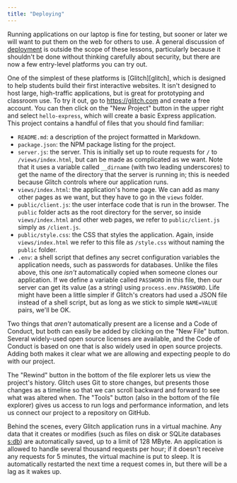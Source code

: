 ```yaml
---
title: "Deploying"
---
```


Running applications on our laptop is fine for testing,
but sooner or later we will want to put them on the web for others to use.
A general discussion of [deployment](#g:deployment) is outside the scope of these lessons,
particularly because it shouldn't be done without thinking carefully about security,
but there are now a few entry-level platforms you can try out.

One of the simplest of these platforms is [Glitch][glitch],
which is designed to help students build their first interactive websites.
It isn't designed to host large, high-traffic applications,
but is great for prototyping and classroom use.
To try it out,
go to <https://glitch.com> and create a free account.
You can then click on the "New Project" button in the upper right and select `hello-express`,
which will create a basic Express application.
This project contains a handful of files that you should find familiar:

-   `README.md`: a description of the project formatted in Markdown.
-   `package.json`: the NPM package listing for the project.
-   `server.js`: the server.
    This is initially set up to route requests for `/` to `/views/index.html`,
    but can be made as complicated as we want.
    Note that it uses a variable called `__dirname` (with two leading underscores)
    to get the name of the directory that the server is running in;
    this is needed because Glitch controls where our application runs.
-   `views/index.html`: the application's home page.
    We can add as many other pages as we want,
    but they have to go in the `views` folder.
-   `public/client.js`: the user interface code that is run in the browser.
    The `public` folder acts as the root directory for the server,
    so inside `views/index.html` and other web pages,
    we refer to `public/client.js` simply as `/client.js`.
-   `public/style.css`: the CSS that styles the application.
    Again,
    inside `views/index.html` we refer to this file as `/style.css`
    without naming the `public` folder.
-   `.env`: a shell script that defines any secret configuration variables the application needs,
    such as passwords for databases.
    Unlike the files above,
    this one *isn't* automatically copied when someone clones our application.
    If we define a variable called `PASSWORD` in this file,
    then our server can get its value (as a string) using `process.env.PASSWORD`.
    Life might have been a little simpler if Glitch's creators had used a JSON file instead of a shell script,
    but as long as we stick to simple `NAME=VALUE` pairs,
    we'll be OK.

Two things that *aren't* automatically present are a license and a Code of Conduct,
but both can easily be added by clicking on the "New File" button.
Several widely-used open source licenses are available,
and the Code of Conduct is based on one that is also widely used in open source projects.
Adding both makes it clear what we are allowing and expecting people to do with our project.

The "Rewind" button in the bottom of the file explorer lets us view the project's history.
Glitch uses Git to store changes,
but presents those changes as a timeline
so that we can scroll backward and forward to see what was altered when.
The "Tools" button (also in the bottom of the file explorer)
gives us access to run logs and performance information,
and lets us connect our project to a repository on GitHub.

Behind the scenes,
every Glitch application runs in a virtual machine.
Any data that it creates or modifies
(such as files on disk or SQLite databases [s:db](#REF)) are automatically saved,
up to a limit of 128 MByte.
An application is allowed to handle several thousand requests per hour;
if it doesn't receive any requests for 5 minutes,
the virtual machine is put to sleep.
It is automatically restarted the next time a request comes in,
but there will be a lag as it wakes up.
